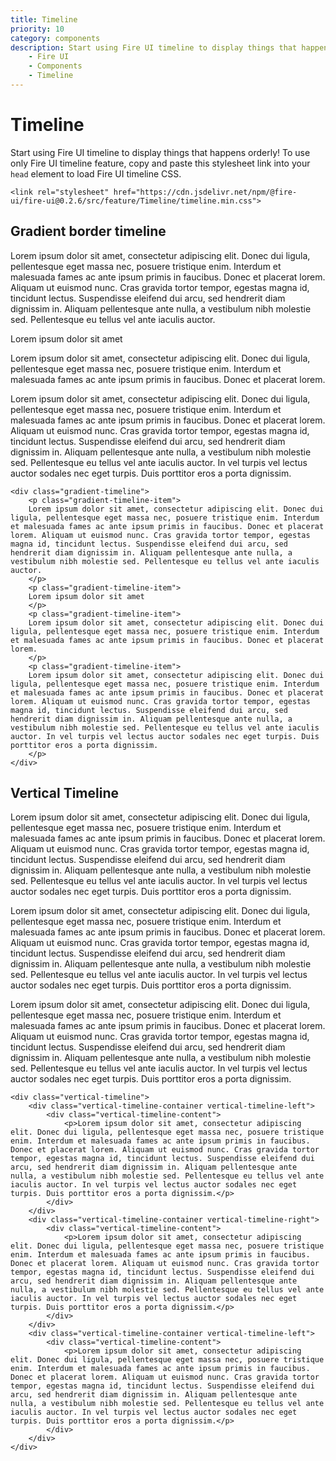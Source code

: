 ```yaml
---
title: Timeline
priority: 10
category: components
description: Start using Fire UI timeline to display things that happens orderly.
    - Fire UI
    - Components
    - Timeline
---
```


# Timeline
Start using Fire UI timeline to display things that happens orderly! To use only Fire UI timeline feature, copy and paste this stylesheet link into your `head` element to load Fire UI timeline CSS.
```
<link rel="stylesheet" href="https://cdn.jsdelivr.net/npm/@fire-ui/fire-ui@0.2.6/src/feature/Timeline/timeline.min.css">
```

<div class="division">

## Gradient border timeline
<div class="gradient-timeline">
    <p class="gradient-timeline-item">
    Lorem ipsum dolor sit amet, consectetur adipiscing elit. Donec dui ligula, pellentesque eget massa nec, posuere tristique enim. Interdum et malesuada fames ac ante ipsum primis in faucibus. Donec et placerat lorem. Aliquam ut euismod nunc. Cras gravida tortor tempor, egestas magna id, tincidunt lectus. Suspendisse eleifend dui arcu, sed hendrerit diam dignissim in. Aliquam pellentesque ante nulla, a vestibulum nibh molestie sed. Pellentesque eu tellus vel ante iaculis auctor.
    </p>
    <p class="gradient-timeline-item">
    Lorem ipsum dolor sit amet
    </p>
    <p class="gradient-timeline-item">
    Lorem ipsum dolor sit amet, consectetur adipiscing elit. Donec dui ligula, pellentesque eget massa nec, posuere tristique enim. Interdum et malesuada fames ac ante ipsum primis in faucibus. Donec et placerat lorem. 
    </p>
    <p class="gradient-timeline-item">
    Lorem ipsum dolor sit amet, consectetur adipiscing elit. Donec dui ligula, pellentesque eget massa nec, posuere tristique enim. Interdum et malesuada fames ac ante ipsum primis in faucibus. Donec et placerat lorem. Aliquam ut euismod nunc. Cras gravida tortor tempor, egestas magna id, tincidunt lectus. Suspendisse eleifend dui arcu, sed hendrerit diam dignissim in. Aliquam pellentesque ante nulla, a vestibulum nibh molestie sed. Pellentesque eu tellus vel ante iaculis auctor. In vel turpis vel lectus auctor sodales nec eget turpis. Duis porttitor eros a porta dignissim.
    </p>
</div>

```
<div class="gradient-timeline">
    <p class="gradient-timeline-item">
    Lorem ipsum dolor sit amet, consectetur adipiscing elit. Donec dui ligula, pellentesque eget massa nec, posuere tristique enim. Interdum et malesuada fames ac ante ipsum primis in faucibus. Donec et placerat lorem. Aliquam ut euismod nunc. Cras gravida tortor tempor, egestas magna id, tincidunt lectus. Suspendisse eleifend dui arcu, sed hendrerit diam dignissim in. Aliquam pellentesque ante nulla, a vestibulum nibh molestie sed. Pellentesque eu tellus vel ante iaculis auctor.
    </p>
    <p class="gradient-timeline-item">
    Lorem ipsum dolor sit amet
    </p>
    <p class="gradient-timeline-item">
    Lorem ipsum dolor sit amet, consectetur adipiscing elit. Donec dui ligula, pellentesque eget massa nec, posuere tristique enim. Interdum et malesuada fames ac ante ipsum primis in faucibus. Donec et placerat lorem. 
    </p>
    <p class="gradient-timeline-item">
    Lorem ipsum dolor sit amet, consectetur adipiscing elit. Donec dui ligula, pellentesque eget massa nec, posuere tristique enim. Interdum et malesuada fames ac ante ipsum primis in faucibus. Donec et placerat lorem. Aliquam ut euismod nunc. Cras gravida tortor tempor, egestas magna id, tincidunt lectus. Suspendisse eleifend dui arcu, sed hendrerit diam dignissim in. Aliquam pellentesque ante nulla, a vestibulum nibh molestie sed. Pellentesque eu tellus vel ante iaculis auctor. In vel turpis vel lectus auctor sodales nec eget turpis. Duis porttitor eros a porta dignissim.
    </p>
</div>
```

</div>
<div class="division">

## Vertical Timeline
<div class="vertical-timeline">
    <div class="vertical-timeline-container vertical-timeline-left">
        <div class="vertical-timeline-content">
            <p>Lorem ipsum dolor sit amet, consectetur adipiscing elit. Donec dui ligula, pellentesque eget massa nec, posuere tristique enim. Interdum et malesuada fames ac ante ipsum primis in faucibus. Donec et placerat lorem. Aliquam ut euismod nunc. Cras gravida tortor tempor, egestas magna id, tincidunt lectus. Suspendisse eleifend dui arcu, sed hendrerit diam dignissim in. Aliquam pellentesque ante nulla, a vestibulum nibh molestie sed. Pellentesque eu tellus vel ante iaculis auctor. In vel turpis vel lectus auctor sodales nec eget turpis. Duis porttitor eros a porta dignissim.</p>
        </div>
    </div>
    <div class="vertical-timeline-container vertical-timeline-right">
        <div class="vertical-timeline-content">
            <p>Lorem ipsum dolor sit amet, consectetur adipiscing elit. Donec dui ligula, pellentesque eget massa nec, posuere tristique enim. Interdum et malesuada fames ac ante ipsum primis in faucibus. Donec et placerat lorem. Aliquam ut euismod nunc. Cras gravida tortor tempor, egestas magna id, tincidunt lectus. Suspendisse eleifend dui arcu, sed hendrerit diam dignissim in. Aliquam pellentesque ante nulla, a vestibulum nibh molestie sed. Pellentesque eu tellus vel ante iaculis auctor. In vel turpis vel lectus auctor sodales nec eget turpis. Duis porttitor eros a porta dignissim.</p>
        </div>
    </div>
    <div class="vertical-timeline-container vertical-timeline-left">
        <div class="vertical-timeline-content">
            <p>Lorem ipsum dolor sit amet, consectetur adipiscing elit. Donec dui ligula, pellentesque eget massa nec, posuere tristique enim. Interdum et malesuada fames ac ante ipsum primis in faucibus. Donec et placerat lorem. Aliquam ut euismod nunc. Cras gravida tortor tempor, egestas magna id, tincidunt lectus. Suspendisse eleifend dui arcu, sed hendrerit diam dignissim in. Aliquam pellentesque ante nulla, a vestibulum nibh molestie sed. Pellentesque eu tellus vel ante iaculis auctor. In vel turpis vel lectus auctor sodales nec eget turpis. Duis porttitor eros a porta dignissim.</p>
        </div>
    </div>
</div>

```
<div class="vertical-timeline">
    <div class="vertical-timeline-container vertical-timeline-left">
        <div class="vertical-timeline-content">
            <p>Lorem ipsum dolor sit amet, consectetur adipiscing elit. Donec dui ligula, pellentesque eget massa nec, posuere tristique enim. Interdum et malesuada fames ac ante ipsum primis in faucibus. Donec et placerat lorem. Aliquam ut euismod nunc. Cras gravida tortor tempor, egestas magna id, tincidunt lectus. Suspendisse eleifend dui arcu, sed hendrerit diam dignissim in. Aliquam pellentesque ante nulla, a vestibulum nibh molestie sed. Pellentesque eu tellus vel ante iaculis auctor. In vel turpis vel lectus auctor sodales nec eget turpis. Duis porttitor eros a porta dignissim.</p>
        </div>
    </div>
    <div class="vertical-timeline-container vertical-timeline-right">
        <div class="vertical-timeline-content">
            <p>Lorem ipsum dolor sit amet, consectetur adipiscing elit. Donec dui ligula, pellentesque eget massa nec, posuere tristique enim. Interdum et malesuada fames ac ante ipsum primis in faucibus. Donec et placerat lorem. Aliquam ut euismod nunc. Cras gravida tortor tempor, egestas magna id, tincidunt lectus. Suspendisse eleifend dui arcu, sed hendrerit diam dignissim in. Aliquam pellentesque ante nulla, a vestibulum nibh molestie sed. Pellentesque eu tellus vel ante iaculis auctor. In vel turpis vel lectus auctor sodales nec eget turpis. Duis porttitor eros a porta dignissim.</p>
        </div>
    </div>
    <div class="vertical-timeline-container vertical-timeline-left">
        <div class="vertical-timeline-content">
            <p>Lorem ipsum dolor sit amet, consectetur adipiscing elit. Donec dui ligula, pellentesque eget massa nec, posuere tristique enim. Interdum et malesuada fames ac ante ipsum primis in faucibus. Donec et placerat lorem. Aliquam ut euismod nunc. Cras gravida tortor tempor, egestas magna id, tincidunt lectus. Suspendisse eleifend dui arcu, sed hendrerit diam dignissim in. Aliquam pellentesque ante nulla, a vestibulum nibh molestie sed. Pellentesque eu tellus vel ante iaculis auctor. In vel turpis vel lectus auctor sodales nec eget turpis. Duis porttitor eros a porta dignissim.</p>
        </div>
    </div>
</div>
```

</div>